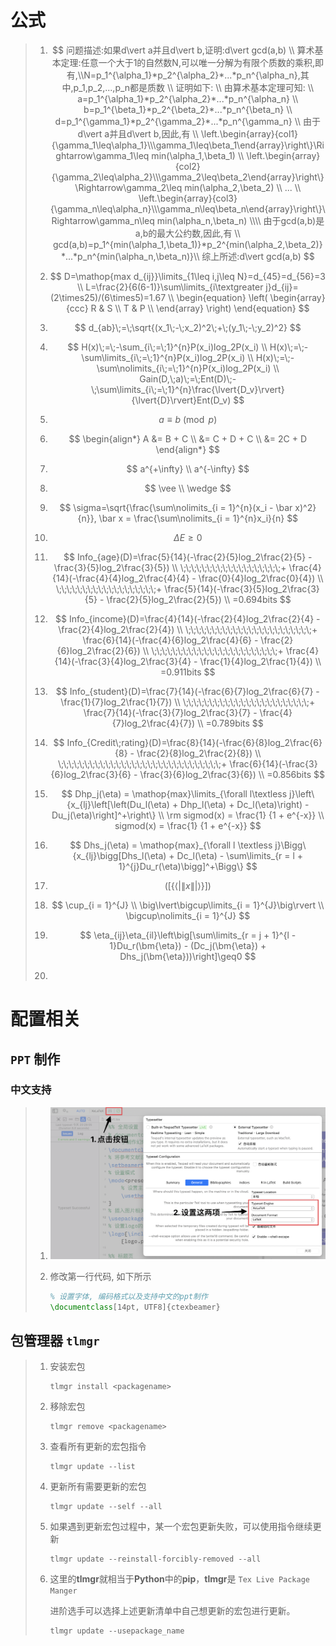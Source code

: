# 公式

>   1.   $$
>        问题描述:如果d\vert a并且d\vert b,证明:d\vert gcd(a,b) \\
>        算术基本定理:任意一个大于1的自然数N,可以唯一分解为有限个质数的乘积,即有,\\N=p_1^{\alpha_1}*p_2^{\alpha_2}*...*p_n^{\alpha_n},其中,p_1,p_2,...,p_n都是质数 \\
>        证明如下: \\
>        由算术基本定理可知: \\
>        a=p_1^{\alpha_1}*p_2^{\alpha_2}*...*p_n^{\alpha_n} \\
>        b=p_1^{\beta_1}*p_2^{\beta_2}*...*p_n^{\beta_n} \\
>        d=p_1^{\gamma_1}*p_2^{\gamma_2}*...*p_n^{\gamma_n} \\
>        由于d\vert a并且d\vert b,因此,有 \\
>        \left.\begin{array}{col1} {\gamma_1\leq\alpha_1}\\\gamma_1\leq\beta_1\end{array}\right\}\Rightarrow\gamma_1\leq min(\alpha_1,\beta_1) \\
>        \left.\begin{array}{col2}
>        {\gamma_2\leq\alpha_2}\\\gamma_2\leq\beta_2\end{array}\right\}\Rightarrow\gamma_2\leq min(\alpha_2,\beta_2) \\
>        ... \\
>        \left.\begin{array}{col3}
>        {\gamma_n\leq\alpha_n}\\\gamma_n\leq\beta_n\end{array}\right\}\Rightarrow\gamma_n\leq min(\alpha_n,\beta_n) \\\\
>        由于gcd(a,b)是a,b的最大公约数,因此,有 \\
>        gcd(a,b)=p_1^{min(\alpha_1,\beta_1)}*p_2^{min(\alpha_2,\beta_2)}*...*p_n^{min(\alpha_n,\beta_n)}\\
>        综上所述:d\vert gcd(a,b)
>        $$
>
>   2.   $$
>        D=\mathop{max d_{ij}}\limits_{1\leq i,j\leq N}=d_{45}=d_{56}=3 \\
>        L=\frac{2}{6(6-1)}\sum\limits_{i\textgreater j}d_{ij}=(2\times25)/(6\times5)=1.67 \\
>        \begin{equation}
>        \left(
>          \begin{array}{ccc}
>            R & S \\
>            T & P \\
>          \end{array}
>        \right)
>        \end{equation}
>        $$
>
>   3.   $$
>        d_{ab}\;=\;\sqrt{(x_1\;-\;x_2)^2\;+\;(y_1\;-\;y_2)^2}
>        $$
>
>   4.   $$
>        H(x)\;=\;-\sum_{i\;=\;1}^{n}P(x_i)log_2P(x_i) \\
>        H(x)\;=\;-\sum\limits_{i\;=\;1}^{n}P(x_i)log_2P(x_i) \\
>        H(x)\;=\;-\sum\nolimits_{i\;=\;1}^{n}P(x_i)log_2P(x_i) \\
>        Gain(D,\;a)\;=\;Ent(D)\;-\;\sum\limits_{i\;=\;1}^{n}\frac{\lvert{D_v}\rvert}{\lvert{D}\rvert}Ent(D_v)
>        $$
>
>   5.   $$
>        a\equiv b\pmod p
>        $$
>
>   6.   $$
>        \begin{align*}
>          A &= B + C \\
>            &= C + D + C \\
>            &= 2C + D
>        \end{align*}
>        $$
>
>   7.   $$
>        a^{+\infty} \\
>        a^{-\infty}
>        $$
>
>   8.   $$
>        \vee \\
>        \wedge
>        $$
>
>   9.   $$
>        \sigma=\sqrt{\frac{\sum\nolimits_{i = 1}^{n}(x_i - \bar x)^2}{n}}, 
>        \bar x = \frac{\sum\nolimits_{i = 1}^{n}x_i}{n}
>        $$
>
>   10.   $$
>         \Delta E \geq 0
>         $$
>
>   11.   $$
>         Info_{age}(D)=\frac{5}{14}(-\frac{2}{5}log_2\frac{2}{5} - \frac{3}{5}log_2\frac{3}{5}) \\ \;\;\;\;\;\;\;\;\;\;\;\;\;\;\;\;\;\;\;+ \frac{4}{14}(-\frac{4}{4}log_2\frac{4}{4} - \frac{0}{4}log_2\frac{0}{4}) \\
>         \;\;\;\;\;\;\;\;\;\;\;\;\;\;\;\;\;\;\;+ \frac{5}{14}(-\frac{3}{5}log_2\frac{3}{5} - \frac{2}{5}log_2\frac{2}{5}) \\
>         =0.694bits
>         $$
>
>   12.   $$
>         Info_{income}(D)=\frac{4}{14}(-\frac{2}{4}log_2\frac{2}{4} - \frac{2}{4}log_2\frac{2}{4}) \\ \;\;\;\;\;\;\;\;\;\;\;\;\;\;\;\;\;\;\;\;\;\;\;\;+ \frac{6}{14}(-\frac{4}{6}log_2\frac{4}{6} - \frac{2}{6}log_2\frac{2}{6}) \\
>         \;\;\;\;\;\;\;\;\;\;\;\;\;\;\;\;\;\;\;\;\;\;\;\;+ \frac{4}{14}(-\frac{3}{4}log_2\frac{3}{4} - \frac{1}{4}log_2\frac{1}{4}) \\
>         =0.911bits
>         $$
>
>   13.   $$
>         Info_{student}(D)=\frac{7}{14}(-\frac{6}{7}log_2\frac{6}{7} - \frac{1}{7}log_2\frac{1}{7}) \\ \;\;\;\;\;\;\;\;\;\;\;\;\;\;\;\;\;\;\;\;\;\;\;\;+ \frac{7}{14}(-\frac{3}{7}log_2\frac{3}{7} - \frac{4}{7}log_2\frac{4}{7}) \\
>         =0.789bits
>         $$
>
>   14.   $$
>         Info_{Credit\;rating}(D)=\frac{8}{14}(-\frac{6}{8}log_2\frac{6}{8} - \frac{2}{8}log_2\frac{2}{8}) \\ \;\;\;\;\;\;\;\;\;\;\;\;\;\;\;\;\;\;\;\;\;\;\;\;\;\;\;\;\;\;\;+ \frac{6}{14}(-\frac{3}{6}log_2\frac{3}{6} - \frac{3}{6}log_2\frac{3}{6}) \\
>         =0.856bits
>         $$
>
>   15.   $$
>         Dhp_j(\eta) = \mathop{max}\limits_{\forall l\textless j}\left\{x_{lj}\left[\left(Du_l(\eta) + Dhp_l(\eta) + Dc_l(\eta)\right) - Du_j(\eta)\right]^+\right\} \\
>         \rm sigmod(x) = \frac{1} {1 + e^{-x}} \\
>         sigmod(x) = \frac{1} {1 + e^{-x}}
>         $$
>
>   16.   $$
>         Dhs_j(\eta) = \mathop{max}_{\forall l \textless j}\Bigg\{x_{lj}\bigg[Dhs_l(\eta) + Dc_l(\eta) - \sum\limits_{r = l + 1}^{j}Du_r(\eta)\bigg]^+\Bigg\}
>         $$
>
>   17.   $$
>         \Bigg ( \bigg [ \Big \{ \big \langle \left | \| x \| \right | \big \rangle \Big \} \bigg ] \Bigg )
>         $$
>
>   18.   $$
>         \cup_{i = 1}^{J} \\
>         \big\lvert\bigcup\limits_{i = 1}^{J}\big\rvert \\
>         \bigcup\nolimits_{i = 1}^{J}
>         $$
>
>   19.   $$
>         \eta_{ij}\eta_{il}\left\big[\sum\limits_{r = j + 1}^{l - 1}Du_r(\bm{\eta}) - (Dc_j(\bm{\eta}) + Dhs_j(\bm{\eta}))\right]\geq0
>         $$
>
>   20.   



# 配置相关

## `PPT` 制作

### 中文支持

>   1.   ![CleanShot 2022-06-19 at 20.37.20@2x](img/CleanShot%202022-06-19%20at%2020.37.20@2x.png)
>
>   2.   修改第一行代码, 如下所示
>
>        ```latex
>        % 设置字体, 编码格式以及支持中文的ppt制作
>        \documentclass[14pt, UTF8]{ctexbeamer}
>        ```

## 包管理器 `tlmgr`

>   1.   安装宏包
>
>        ```shell
>        tlmgr install <packagename>
>        ```
>
>   2.   移除宏包
>
>        ```shell
>        tlmgr remove <packagename>
>        ```
>
>   3.   查看所有更新的宏包指令
>
>        ```shell
>        tlmgr update --list
>        ```
>
>   4.   更新所有需要更新的宏包
>
>        ```shell
>        tlmgr update --self --all
>        ```
>
>   5.   如果遇到更新宏包过程中，某一个宏包更新失败，可以使用指令继续更新
>
>        ```shell
>        tlmgr update --reinstall-forcibly-removed --all
>        ```
>
>   6.   这里的**tlmgr**就相当于**Python**中的**pip**，**tlmgr**是 `Tex Live Package Manger`
>
>        进阶选手可以选择上述更新清单中自己想更新的宏包进行更新。
>
>        ```shell
>        tlmgr update --usepackage_name
>        ```
